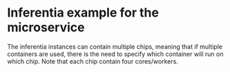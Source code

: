 # Inferentia example for the microservice

The inferentia instances can contain multiple chips, meaning that if multiple containers are used, there is the need to specify which container will run on which chip.
Note that each chip contain four cores/workers.